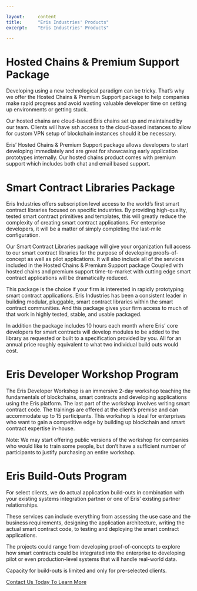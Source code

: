 ```yaml
---

layout:     content
title:      "Eris Industries' Products"
excerpt:    "Eris Industries' Products"

---
```


# Hosted Chains & Premium Support Package

Developing using a new technological paradigm can be tricky. That’s why we offer the Hosted Chains & Premium Support package to help companies make rapid progress and avoid wasting valuable developer time on setting up environments or getting stuck.

Our hosted chains are cloud-based Eris chains set up and maintained by our team. Clients will have ssh access to the cloud-based instances to allow for custom VPN setup of blockchain instances should it be necessary.

Eris’ Hosted Chains & Premium Support package allows developers to start developing immediately and are great for showcasing early application prototypes internally. Our hosted chains product comes with premium support which includes both chat and email based support.

# Smart Contract Libraries Package

Eris Industries offers subscription level access to the world’s first smart contract libraries focused on specific industries. By providing high-quality, tested smart contract primitives and templates, this will greatly reduce the complexity of creating smart contract applications. For enterprise developers, it will be a matter of simply completing the last-mile configuration.

Our Smart Contract Libraries package will give your organization full access to our smart contract libraries for the purpose of developing proofs-of-concept as well as pilot applications. It will also include all of the services included in the Hosted Chains & Premium Support package Coupled with hosted chains and premium support time-to-market with cutting edge smart contract applications will be dramatically reduced.

This package is the choice if your firm is interested in rapidly prototyping smart contract applications. Eris Industries has been a consistent leader in building modular, pluggable, smart contract libraries within the smart contract communities. And this package gives your firm access to much of that work in highly tested, stable, and usable packaged.

In addition the package includes 10 hours each month where Eris’ core developers for smart contracts will develop modules to be added to the library as requested or built to a specification provided by you. All for an annual price roughly equivalent to what two individual build outs would cost.

# Eris Developer Workshop Program

The Eris Developer Workshop is an immersive 2-day workshop teaching the fundamentals of blockchains, smart contracts and developing applications using the Eris platform. The last part of the workshop involves writing smart contract code. The trainings are offered at the client’s premise and can accommodate up to 15 participants. This workshop is ideal for enterprises who want to gain a competitive edge by building up blockchain and smart contract expertise in-house.

Note: We may start offering public versions of the workshop for companies who would like to train some people, but don’t have a sufficient number of participants to justify purchasing an entire workshop.

# Eris Build-Outs Program

For select clients, we do actual application build-outs in combination with your existing systems integration partner or one of Eris’ existing partner relationships.

These services can include everything from assessing the use case and the business requirements, designing the application architecture, writing the actual smart contract code, to testing and deploying the smart contract applications.

The projects could range from developing proof-of-concepts to explore how smart contracts could be integrated into the enterprise to developing pilot or even production-level systems that will handle real-world data.

Capacity for build-outs is limited and only for pre-selected clients.

<a class="action-big" href="mailto:contact@erisindustries.com">Contact Us Today To Learn More</a>